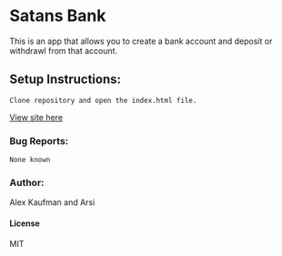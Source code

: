# Satans Bank
This is an app that allows you to create a bank account and deposit or withdrawl from that account.
## Setup Instructions:
```
Clone repository and open the index.html file.
```

[View site here](http://htmlpreview.github.io/?https://github.com/alexkaufman06/eratosthenes/blob/master/index.html)

### Bug Reports:
```
None known
```
### Author:
Alex Kaufman and Arsi
#### License
MIT
